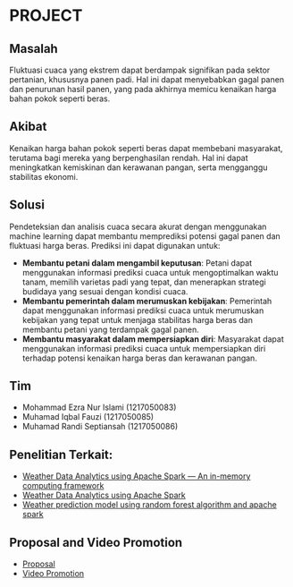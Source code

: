 # PROJECT

## Masalah

Fluktuasi cuaca yang ekstrem dapat berdampak signifikan pada sektor pertanian, khususnya panen padi. Hal ini dapat menyebabkan gagal panen dan penurunan hasil panen, yang pada akhirnya memicu kenaikan harga bahan pokok seperti beras.

## Akibat

Kenaikan harga bahan pokok seperti beras dapat membebani masyarakat, terutama bagi mereka yang berpenghasilan rendah. Hal ini dapat meningkatkan kemiskinan dan kerawanan pangan, serta mengganggu stabilitas ekonomi.

## Solusi

Pendeteksian dan analisis cuaca secara akurat dengan menggunakan machine learning dapat membantu memprediksi potensi gagal panen dan fluktuasi harga beras. Prediksi ini dapat digunakan untuk:

- **Membantu petani dalam mengambil keputusan**: Petani dapat menggunakan informasi prediksi cuaca untuk mengoptimalkan waktu tanam, memilih varietas padi yang tepat, dan menerapkan strategi budidaya yang sesuai dengan kondisi cuaca.
- **Membantu pemerintah dalam merumuskan kebijakan**: Pemerintah dapat menggunakan informasi prediksi cuaca untuk merumuskan kebijakan yang tepat untuk menjaga stabilitas harga beras dan membantu petani yang terdampak gagal panen.
- **Membantu masyarakat dalam mempersiapkan diri**: Masyarakat dapat menggunakan informasi prediksi cuaca untuk mempersiapkan diri terhadap potensi kenaikan harga beras dan kerawanan pangan.

## Tim

- Mohammad Ezra Nur Islami (1217050083)
- Muhamad Iqbal Fauzi (1217050085)
- Muhamad Randi Septiansah (1217050086)

## Penelitian Terkait:

- [Weather Data Analytics using Apache Spark — An in-memory computing framework](http://ieeexplore.ieee.org/abstract/document/8245142/)
- [Weather Data Analytics using Apache Spark](http://ijsetr.com/uploads/231564IJSETR17010-265.pdf)
- [Weather prediction model using random forest algorithm and apache spark](https://www.academia.edu/download/61250669/92_Weather_Prediction_Model_Using_Random_Forest_Algorithm_and_Apache_Spark20191118-100940-1s0u6id.pdf)

## Proposal and Video Promotion
- [Proposal](https://www.canva.com/design/DAGEL0JxL6o/M8CrOSsQRi22lKmj5dzSBg/edit)
- [Video Promotion](https://www.instagram.com/reel/C66X-B-ug0Q/?utm_source=ig_web_copy_link&igsh=MzRlODBiNWFlZA==)
